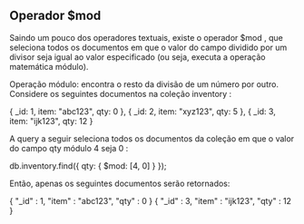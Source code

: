## Operador $mod
Saindo um pouco dos operadores textuais, existe o operador $mod , que seleciona todos os documentos em que o valor do campo dividido por um divisor seja igual ao valor especificado (ou seja, executa a operação matemática módulo).

Operação módulo: encontra o resto da divisão de um número por outro.
Considere os seguintes documentos na coleção inventory :

{ _id: 1, item: "abc123", qty: 0 },
{ _id: 2, item: "xyz123", qty: 5 },
{ _id: 3, item: "ijk123", qty: 12 }

A query a seguir seleciona todos os documentos da coleção em que o valor do campo qty módulo 4 seja 0 :

db.inventory.find({ qty: { $mod: [4, 0] } });

Então, apenas os seguintes documentos serão retornados:

{ "_id" : 1, "item" : "abc123", "qty" : 0 }
{ "_id" : 3, "item" : "ijk123", "qty" : 12 }
